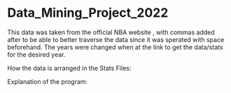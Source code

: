 # Data_Mining_Project_2022
  This data was taken from the official NBA website , with commas added after to be able to better traverse the data since it was sperated with space beforehand. The years were changed when at the link to get the data/stats for the desired year.
  
  How the data is arranged in the Stats Files:
  
  Explanation of the program:
  
  <Team>
  <Team Stats>
    
  
